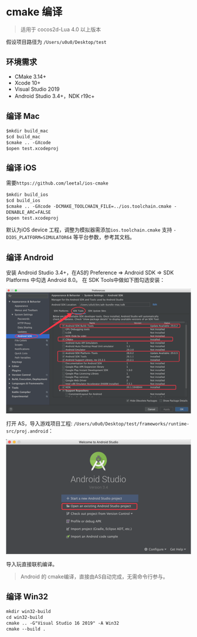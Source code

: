 # cmake 编译

> 适用于 cocos2d-Lua 4.0 以上版本

假设项目路径为 `/Users/u0u0/Desktop/test`

## 环境需求

* CMake 3.14+
* Xcode 10+
* Visual Studio 2019
* Android Studio 3.4+，NDK r19c+

## 编译 Mac

```
$mkdir build_mac
$cd build_mac
$cmake .. -GXcode
$open test.xcodeproj
```

## 编译 iOS

需要`https://github.com/leetal/ios-cmake`

```
$mkdir build_ios
$cd build_ios
$cmake .. -GXcode -DCMAKE_TOOLCHAIN_FILE=../ios.toolchain.cmake -DENABLE_ARC=FALSE
$open test.xcodeproj
```

默认为iOS device 工程，调整为模拟器需添加`ios.toolchain.cmake` 支持 `-DIOS_PLATFORM=SIMULATOR64` 等平台参数，参考其文档。

## 编译 Android

安装 Android Studio 3.4+，在AS的 Preference => Android SDK => SDK Platforms 中勾选 Android 8.0。
在 SDK Tools中做如下图勾选安装：

![SDK tools](./sdktools.png)

打开 AS，导入游戏项目工程: `/Users/u0u0/Desktop/test/frameworks/runtime-src/proj.android`：

![open porject](./openproject.png)

导入玩直接联机编译。

> Android 的 cmake编译，直接由AS自动完成，无需命令行参与。


## 编译 Win32

```
mkdir win32-build
cd win32-build
cmake .. -G"Visual Studio 16 2019" -A Win32
cmake --build .
```